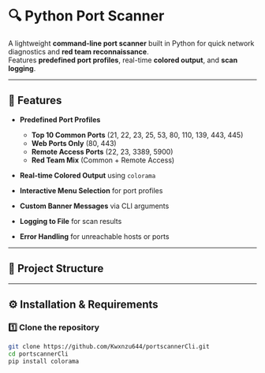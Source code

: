 # 🔍 Python Port Scanner

A lightweight **command-line port scanner** built in Python for quick network diagnostics and **red team reconnaissance**.  
Features **predefined port profiles**, real-time **colored output**, and **scan logging**.

---

## 📌 Features
- **Predefined Port Profiles**  
  - **Top 10 Common Ports** (21, 22, 23, 25, 53, 80, 110, 139, 443, 445)  
  - **Web Ports Only** (80, 443)  
  - **Remote Access Ports** (22, 23, 3389, 5900)  
  - **Red Team Mix** (Common + Remote Access)  

- **Real-time Colored Output** using `colorama`  
- **Interactive Menu Selection** for port profiles  
- **Custom Banner Messages** via CLI arguments  
- **Logging to File** for scan results  
- **Error Handling** for unreachable hosts or ports  

---

## 📂 Project Structure

---

## ⚙️ Installation & Requirements
### 1️⃣ Clone the repository
```bash
git clone https://github.com/Kwxnzu644/portscannerCli.git
cd portscannerCli
pip install colorama


